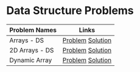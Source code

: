 # Data Structure Problems

|Problem Names|Links|
| :--- | :---: |
|Arrays - DS | [Problem](https://www.hackerrank.com/challenges/arrays-ds/problem) [Solution](https://github.com/SiddharthaPramanik/Hacker-Rank/blob/master/Problem-Solving/Data-Structures/arrays-ds.py)
|2D Arrays - DS | [Problem](https://www.hackerrank.com/challenges/2d-array/problem)  [Solution](https://github.com/SiddharthaPramanik/Hacker-Rank/blob/master/Problem-Solving/Data-Structures/2D-array-ds.py) |
Dynamic Array | [Problem](https://www.hackerrank.com/challenges/dynamic-array/problem)  [Solution](https://github.com/SiddharthaPramanik/Hacker-Rank/blob/master/Problem-Solving/Data-Structures/dynamic-array.py) |
